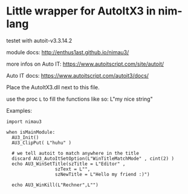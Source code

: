 # Little wrapper for AutoItX3 in nim-lang
testet with autoit-v3.3.14.2

module docs:
    http://enthus1ast.github.io/nimau3/

more infos on Auto IT:
    https://www.autoitscript.com/site/autoit/
    
Auto IT docs:
    https://www.autoitscript.com/autoit3/docs/

Place the AutoItX3.dll next to this file.

use the proc `L` to fill the functions like so:
L"my nice string"


Examples:

    import nimau3
    
    when isMainModule:
      AU3_Init()
      AU3_ClipPut( L"huhu" )
    
      # we tell autoit to match anywhere in the title
      discard AU3_AutoItSetOption(L"WinTitleMatchMode" , cint(2) )
      echo AU3_WinSetTitle(szTitle = L"Editor" ,
                      szText = L"",
                      szNewTitle = L"Hello my friend :)")
    
      echo AU3_WinKill(L"Rechner",L"")

